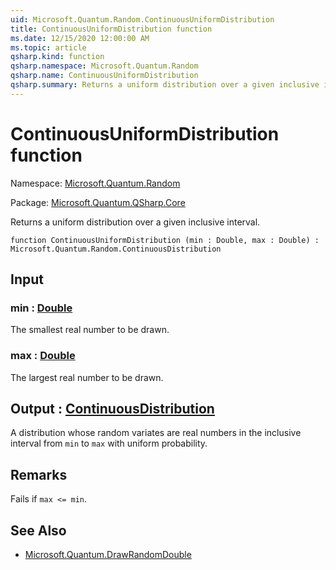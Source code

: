 ```yaml
---
uid: Microsoft.Quantum.Random.ContinuousUniformDistribution
title: ContinuousUniformDistribution function
ms.date: 12/15/2020 12:00:00 AM
ms.topic: article
qsharp.kind: function
qsharp.namespace: Microsoft.Quantum.Random
qsharp.name: ContinuousUniformDistribution
qsharp.summary: Returns a uniform distribution over a given inclusive interval.
---
```


# ContinuousUniformDistribution function

Namespace: [Microsoft.Quantum.Random](xref:Microsoft.Quantum.Random)

Package: [Microsoft.Quantum.QSharp.Core](https://nuget.org/packages/Microsoft.Quantum.QSharp.Core)


Returns a uniform distribution over a given inclusive interval.

```qsharp
function ContinuousUniformDistribution (min : Double, max : Double) : Microsoft.Quantum.Random.ContinuousDistribution
```


## Input

### min : [Double](xref:microsoft.quantum.lang-ref.double)

The smallest real number to be drawn.


### max : [Double](xref:microsoft.quantum.lang-ref.double)

The largest real number to be drawn.



## Output : [ContinuousDistribution](xref:Microsoft.Quantum.Random.ContinuousDistribution)

A distribution whose random variates are real numbers in the inclusiveinterval from `min` to `max` with uniform probability.

## Remarks

Fails if `max <= min`.

## See Also

- [Microsoft.Quantum.DrawRandomDouble](xref:Microsoft.Quantum.DrawRandomDouble)